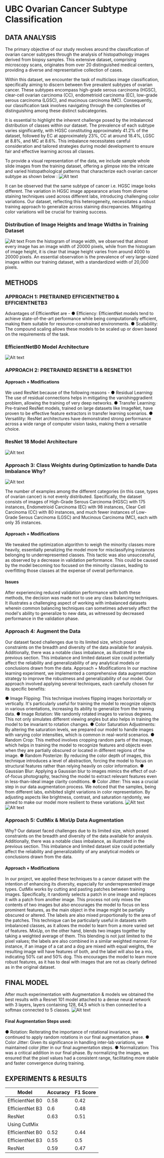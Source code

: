 # UBC Ovarian Cancer Subtype Classification
## DATA ANALYSIS
The primary objective of our study revolves around the classification of ovarian cancer subtypes through the analysis of histopathology images derived from biopsy samples. This extensive dataset, comprising microscopy scans, originates from over 20 distinguished medical centers, providing a diverse and representative collection of cases.

Within this dataset, we encounter the task of multiclass image classification, specifically aiming to discern between five prevalent subtypes of ovarian cancer. These subtypes encompass high-grade serous carcinoma (HGSC), clear-cell ovarian carcinoma (CC), endometrioid carcinoma (EC), low-grade serous carcinoma (LGSC), and mucinous carcinoma (MC). Consequently, our classification task involves navigating through the complexities of distinguishing among these distinct subcategories.

It is essential to highlight the inherent challenge posed by the imbalanced distribution of classes within our dataset. The prevalence of each subtype varies significantly, with HGSC constituting approximately 41.2% of the dataset, followed by EC at approximately 23%, CC at around 18.4%, LGSC at 8.8%, and MC at 8.6%. This imbalance necessitates careful consideration and tailored strategies during model development to ensure fair and effective learning across all classes.

To provide a visual representation of the data, we include sample whole slide images from the training dataset, offering a glimpse into the intricate and varied histopathological patterns that characterize each ovarian cancer subtype as shown below :
![Alt text](Images/image-000.png)

It can be observed that the same subtype of cancer i.e. HGSC image looks different. The variation in HGSC image appearance arises from diverse staining techniques used across different labs, introducing challenging color variations. Our dataset, reflecting this heterogeneity, necessitates a robust training approach to generalize across staining discrepancies. Mitigating color variations will be crucial for training success.

### Distribution of Image Heights and Image Widths in Training Dataset
![Alt text](Images/image-001.png)
From the histogram of image width, we observed that almost every image has an image width of 20000 pixels, while from the histogram of image height, it is clear that image height varies from around 4000 to 20000 pixels. An essential observation is the prevalence of very large-sized images within our training dataset, with a standardized width of 20,000 pixels.

## METHODS
### APPROACH 1: PRETRAINED EFFICIENTNETB0 & EFFICIENTNETB3
Advantages of EfficientNet are -
●   Efficiency: EfficientNet models tend to achieve state-of-the-art performance while being computationally efficient, making them suitable for resource-constrained environments.
●   Scalability: The compound scaling allows these models to be scaled up or down based on the requirements of the task.

### EfficientNetB0 Model Architecture
![Alt text](Images/image-004.png)

### APPROACH 2: PRETRAINED RESNET18 & RESNET101
#### Approach + Modifications
We used ResNet because of the following reasons -
●  Residual Learning: The use of residual connections helps in mitigating the vanishinggradient problem, allowing the training of very deep networks.
●  Transfer Learning: Pre-trained ResNet models, trained on large datasets like ImageNet, have proven to be effective feature extractors in transfer learning scenarios.
● Versatility: ResNet architectures have demonstrated strong performance across a wide range of computer vision tasks, making them a versatile choice.
### ResNet 18 Model Architecture
![Alt text](Images/image-005.png)

 ### Approach 3: Class Weights during Optimization to handle Data Imbalance Why?
![Alt text](Images/image-006.png)

The number of examples among the different categories (in this case, types of ovarian cancer) is not evenly distributed. Specifically, the dataset consists of images of High-Grade Serous Carcinoma (HGSC) with 175 instances, Endometrioid Carcinoma (EC) with 98 instances, Clear Cell Carcinoma (CC) with 80 instances, and much fewer instances of Low-Grade Serous Carcinoma (LGSC) and Mucinous Carcinoma (MC), each with only 35 instances.
#### Approach + Modifications
We tweaked the optimization algorithm to weigh the minority classes more heavily, essentially penalizing the model more for misclassifying instances belonging to underrepresented classes. This tactic was also unsuccessful, as observed by a decrease in validation performance. This could be caused by the model becoming too focused on the minority classes, leading to overfitting those classes at the expense of overall performance.
#### Issues
After experiencing reduced validation performance with both these methods, the decision was made not to use any class balancing techniques. It illustrates a challenging aspect of working with imbalanced datasets wherein common balancing techniques can sometimes adversely affect the model's ability to generalize to new data, as witnessed by decreased performance in the validation phase.

### Approach 4: Augment the Data
Our dataset faced challenges due to its limited size, which posed constraints on the breadth and diversity of the data available for analysis. Additionally, there was a notable class imbalance, as illustrated in the previous section. This imbalance and limited dataset size could potentially affect the reliability and generalizability of any analytical models or conclusions drawn from the data.
Approach + Modifications
In our machine learning experiment, we implemented a comprehensive data augmentation strategy to improve the robustness and generalizability of our model. Our approach involved applying several techniques, each carefully chosen for its specific benefits:

 ● Image Flipping: This technique involves flipping images horizontally or vertically. It's particularly useful for training the model to recognize objects in various orientations, increasing its ability to generalize from the training data.
● Image Rotation: We randomly rotated images to various degrees. This not only simulates different viewing angles but also helps in training the model to be invariant to rotation changes.
● Color Saturation Adjustments: By altering the saturation levels, we prepared our model to handle images with varying color intensities, which is common in real-world scenarios.
● Random Crop: This method involves cropping random parts of the image, which helps in training the model to recognize features and objects even when they are partially obscured or located in different regions of the image.
● Random Posterize: By reducing the color depth of images, this technique introduces a level of abstraction, forcing the model to focus on structural features rather than relying heavily on color information.
● Gaussian Blur: Applying a Gaussian blur to images mimics the effect of out-of-focus photography, teaching the model to extract relevant features even in less-than-ideal image clarity conditions.
● Color Jitter: This was a crucial step in our data augmentation process. We noticed that the samples, being from different labs, exhibited slight variations in color representation. By adjusting aspects like brightness, contrast, and saturation randomly, we aimed to make our model more resilient to these variations.
![Alt text](Images/image-008.png)
![Alt text](Images/image-009.png)

### Approach 5: CutMix & MixUp Data Augmentation
Why?
Our dataset faced challenges due to its limited size, which posed constraints on the breadth and diversity of the data available for analysis. Additionally, there was a notable class imbalance, as illustrated in the previous section. This imbalance and limited dataset size could potentially affect the reliability and generalizability of any analytical models or conclusions drawn from the data.
#### Approach + Modifications
In our project, we applied these techniques to a cancer dataset with the intention of enhancing its diversity, especially for underrepresented image types.
CutMix works by cutting and pasting patches between training images. Specifically, it randomly selects a patch in one image and replaces it with a patch from another image. This process not only mixes the contents of two images but also encourages the model to focus on less prominent features, as the main object in the image might be partially obscured or altered. The labels are also mixed proportionally to the area of the patches. This technique can be particularly useful in datasets with imbalanced classes, as it allows the model to learn from a more varied set of features.
MixUp, on the other hand, blends two images together by taking a weighted average of them. This blending is not just limited to the pixel values; the labels are also combined in a similar weighted manner. For instance, if an image of a cat and a dog are mixed with equal weights, the resulting image will have features of both, and the label will also be a mix, indicating 50% cat and 50% dog. This encourages the model to learn more robust features, as it has to deal with images that are not as clearly defined as in the original dataset.

## FINAL MODEL
After much experimentation with Augmentation & models we obtained the best results with a Resnet 101 model attached to a dense neural network with 3 layers, layers containing 128, 64,5 which is then connected to a softmax connected to 5 classes.
![Alt text](Images/image-010.png)

#### Final Augmentation Steps used:
● Rotation: Reiterating the importance of rotational invariance, we continued to apply random rotations in our final augmentation phase.
● Color Jitter: Given its significance in handling inter-lab variations, we maintained color jitter in our final augmentation steps.
● Normalization: This was a critical addition in our final phase. By normalizing the images, we ensured that the pixel values had a consistent range, facilitating more stable and faster convergence during training.

## EXPERIMENTS & RESULTS
 
|Model|Accuracy|F1 Score|
|------|-------|--------|
|EfficientNet B0|0.58|0.42|
|EfficientNet B3|0.6|0.48|
|ResNet|0.63|0.51|
|Using CutMix|||
|EfficientNet B0|0.52|0.44|
|EfficientNet B3|0.55|0.5|
|ResNet|0.59|0.47|


